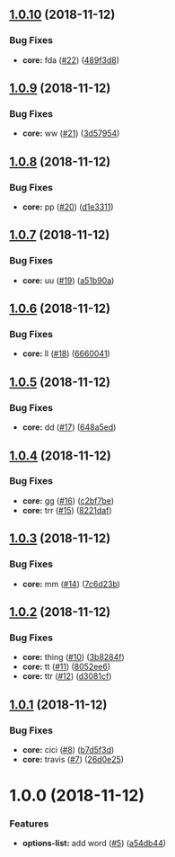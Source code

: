 ## [1.0.10](https://github.com/doc-kit/ui/compare/v1.0.9...v1.0.10) (2018-11-12)


### Bug Fixes

* **core:** fda ([#22](https://github.com/doc-kit/ui/issues/22)) ([489f3d8](https://github.com/doc-kit/ui/commit/489f3d8))

## [1.0.9](https://github.com/doc-kit/ui/compare/v1.0.8...v1.0.9) (2018-11-12)


### Bug Fixes

* **core:** ww ([#21](https://github.com/doc-kit/ui/issues/21)) ([3d57954](https://github.com/doc-kit/ui/commit/3d57954))

## [1.0.8](https://github.com/doc-kit/ui/compare/v1.0.7...v1.0.8) (2018-11-12)


### Bug Fixes

* **core:** pp ([#20](https://github.com/doc-kit/ui/issues/20)) ([d1e3311](https://github.com/doc-kit/ui/commit/d1e3311))

## [1.0.7](https://github.com/doc-kit/ui/compare/v1.0.6...v1.0.7) (2018-11-12)


### Bug Fixes

* **core:** uu ([#19](https://github.com/doc-kit/ui/issues/19)) ([a51b90a](https://github.com/doc-kit/ui/commit/a51b90a))

## [1.0.6](https://github.com/doc-kit/ui/compare/v1.0.5...v1.0.6) (2018-11-12)


### Bug Fixes

* **core:** ll ([#18](https://github.com/doc-kit/ui/issues/18)) ([6660041](https://github.com/doc-kit/ui/commit/6660041))

## [1.0.5](https://github.com/doc-kit/ui/compare/v1.0.4...v1.0.5) (2018-11-12)


### Bug Fixes

* **core:** dd ([#17](https://github.com/doc-kit/ui/issues/17)) ([648a5ed](https://github.com/doc-kit/ui/commit/648a5ed))

## [1.0.4](https://github.com/doc-kit/ui/compare/v1.0.3...v1.0.4) (2018-11-12)


### Bug Fixes

* **core:** gg ([#16](https://github.com/doc-kit/ui/issues/16)) ([c2bf7be](https://github.com/doc-kit/ui/commit/c2bf7be))
* **core:** trr ([#15](https://github.com/doc-kit/ui/issues/15)) ([8221daf](https://github.com/doc-kit/ui/commit/8221daf))

## [1.0.3](https://github.com/doc-kit/ui/compare/v1.0.2...v1.0.3) (2018-11-12)


### Bug Fixes

* **core:** mm ([#14](https://github.com/doc-kit/ui/issues/14)) ([7c6d23b](https://github.com/doc-kit/ui/commit/7c6d23b))

## [1.0.2](https://github.com/doc-kit/ui/compare/v1.0.1...v1.0.2) (2018-11-12)


### Bug Fixes

* **core:** thing ([#10](https://github.com/doc-kit/ui/issues/10)) ([3b8284f](https://github.com/doc-kit/ui/commit/3b8284f))
* **core:** tt ([#11](https://github.com/doc-kit/ui/issues/11)) ([8052ee6](https://github.com/doc-kit/ui/commit/8052ee6))
* **core:** ttr ([#12](https://github.com/doc-kit/ui/issues/12)) ([d3081cf](https://github.com/doc-kit/ui/commit/d3081cf))

## [1.0.1](https://github.com/doc-kit/ui/compare/v1.0.0...v1.0.1) (2018-11-12)


### Bug Fixes

* **core:** cici ([#8](https://github.com/doc-kit/ui/issues/8)) ([b7d5f3d](https://github.com/doc-kit/ui/commit/b7d5f3d))
* **core:** travis ([#7](https://github.com/doc-kit/ui/issues/7)) ([26d0e25](https://github.com/doc-kit/ui/commit/26d0e25))

# 1.0.0 (2018-11-12)


### Features

* **options-list:** add word ([#5](https://github.com/doc-kit/ui/issues/5)) ([a54db44](https://github.com/doc-kit/ui/commit/a54db44))

